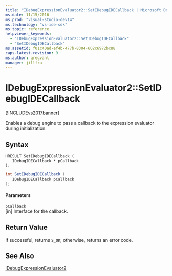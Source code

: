 ```yaml
---
title: "IDebugExpressionEvaluator2::SetIDebugIDECallback | Microsoft Docs"
ms.date: 11/15/2016
ms.prod: "visual-studio-dev14"
ms.technology: "vs-ide-sdk"
ms.topic: reference
helpviewer_keywords: 
  - "IDebugExpressionEvaluator2::SetIDebugIDECallback"
  - "SetIDebugIDECallback"
ms.assetid: f01c40ad-ef4b-477b-8304-602c6972bc88
caps.latest.revision: 9
ms.author: gregvanl
manager: jillfra
---
```

# IDebugExpressionEvaluator2::SetIDebugIDECallback
[!INCLUDE[vs2017banner](../../../includes/vs2017banner.md)]

Enables a debug engine to pass a callback to the expression evaluator during initialization.  
  
## Syntax  
  
```cpp#  
HRESULT SetIDebugIDECallback (  
   IDebugIDECallback * pCallback  
);  
```  
  
```csharp  
int SetIDebugIDECallback (  
   IDebugIDECallback pCallback  
);  
```  
  
#### Parameters  
 `pCallback`  
 [in] Interface for the callback.  
  
## Return Value  
 If successful, returns `S_OK`; otherwise, returns an error code.  
  
## See Also  
 [IDebugExpressionEvaluator2](../../../extensibility/debugger/reference/idebugexpressionevaluator2.md)
